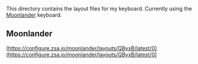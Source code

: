 This directory contains the layout files for my keyboard. Currently using the [Moonlander](https://www.zsa.io/moonlander/) keyboard.

## Moonlander

[https://configure.zsa.io/moonlander/layouts/QByxB/latest/0](https://configure.zsa.io/moonlander/layouts/QByxB/latest/0)
